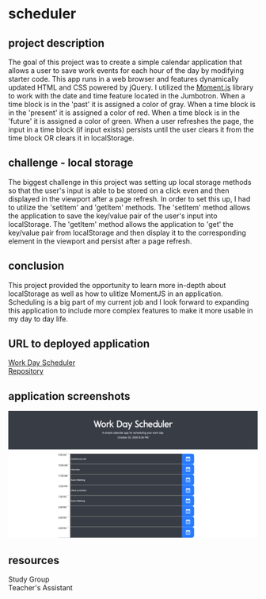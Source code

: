 # scheduler

## project description

The goal of this project was to create a simple calendar application that allows a user to save work events for each hour of the day by modifying starter code. This app runs in a web browser and features dynamically updated HTML and CSS powered by jQuery. I utilized the [Moment.js](https://momentjs.com/) library to work with the date and time feature located in the Jumbotron. When a time block is in the 'past' it is assigned a color of gray. When a time block is in the 'present' it is assigned a color of red. When a time block is in the 'future' it is assigned a color of green. When a user refreshes the page, the input in a time block (if input exists) persists until the user clears it from the time block OR clears it in localStorage.

## challenge - local storage

The biggest challenge in this project was setting up local storage methods so that the user's input is able to be stored on a click even and then displayed in the viewport after a page refresh. In order to set this up, I had to utilize the 'setItem' and 'getItem' methods. The 'setItem' method allows the application to save the key/value pair of the user's input into localStorage. The 'getItem' method allows the application to 'get' the key/value pair from localStorage and then display it to the corresponding element in the viewport and persist after a page refresh.

## conclusion

This project provided the opportunity to learn more in-depth about localStorage as well as how to ulitlze MomentJS in an application. Scheduling is a big part of my current job and I look forward to expanding this application to include more complex features to make it more usable in my day to day life.

## URL to deployed application

[Work Day Scheduler](https://mychalgm.github.io/scheduler)<br>
[Repository](https://github.com/mychalgm/scheduler)

## application screenshots

![alttext](assets/images/screenshot.png "Scheduler Screenshot")

## resources

Study Group<br>
Teacher's Assistant<br>
